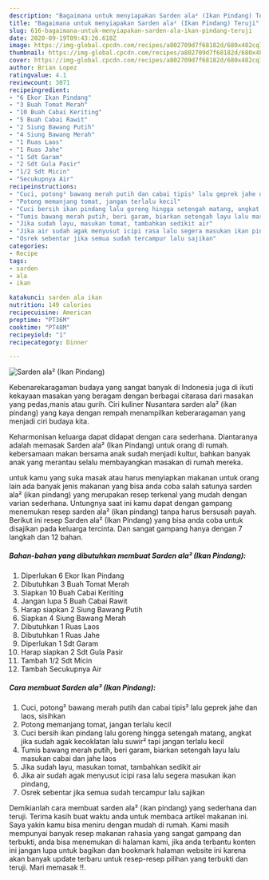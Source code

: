 ```yaml
---
description: "Bagaimana untuk menyiapakan Sarden ala² (Ikan Pindang) Teruji"
title: "Bagaimana untuk menyiapakan Sarden ala² (Ikan Pindang) Teruji"
slug: 616-bagaimana-untuk-menyiapakan-sarden-ala-ikan-pindang-teruji
date: 2020-09-19T09:43:26.618Z
image: https://img-global.cpcdn.com/recipes/a802709d7f68182d/680x482cq70/sarden-ala-ikan-pindang-foto-resep-utama.jpg
thumbnail: https://img-global.cpcdn.com/recipes/a802709d7f68182d/680x482cq70/sarden-ala-ikan-pindang-foto-resep-utama.jpg
cover: https://img-global.cpcdn.com/recipes/a802709d7f68182d/680x482cq70/sarden-ala-ikan-pindang-foto-resep-utama.jpg
author: Brian Lopez
ratingvalue: 4.1
reviewcount: 3071
recipeingredient:
- "6 Ekor Ikan Pindang"
- "3 Buah Tomat Merah"
- "10 Buah Cabai Keriting"
- "5 Buah Cabai Rawit"
- "2 Siung Bawang Putih"
- "4 Siung Bawang Merah"
- "1 Ruas Laos"
- "1 Ruas Jahe"
- "1 Sdt Garam"
- "2 Sdt Gula Pasir"
- "1/2 Sdt Micin"
- "Secukupnya Air"
recipeinstructions:
- "Cuci, potong² bawang merah putih dan cabai tipis² lalu geprek jahe dan laos, sisihkan"
- "Potong memanjang tomat, jangan terlalu kecil"
- "Cuci bersih ikan pindang lalu goreng hingga setengah matang, angkat jika sudah agak kecoklatan lalu suwir² tapi jangan terlalu kecil"
- "Tumis bawang merah putih, beri garam, biarkan setengah layu lalu masukan cabai dan jahe laos"
- "Jika sudah layu, masukan tomat, tambahkan sedikit air"
- "Jika air sudah agak menyusut icipi rasa lalu segera masukan ikan pindang,"
- "Osrek sebentar jika semua sudah tercampur lalu sajikan"
categories:
- Recipe
tags:
- sarden
- ala
- ikan

katakunci: sarden ala ikan 
nutrition: 149 calories
recipecuisine: American
preptime: "PT36M"
cooktime: "PT48M"
recipeyield: "1"
recipecategory: Dinner

---
```



![Sarden ala² (Ikan Pindang)](https://img-global.cpcdn.com/recipes/a802709d7f68182d/680x482cq70/sarden-ala-ikan-pindang-foto-resep-utama.jpg)

Kebenarekaragaman budaya yang sangat banyak di Indonesia juga di ikuti kekayaan masakan yang beragam dengan berbagai citarasa dari masakan yang pedas,manis atau gurih. Ciri kuliner Nusantara sarden ala² (ikan pindang) yang kaya dengan rempah menampilkan keberaragaman yang menjadi ciri budaya kita.




Keharmonisan keluarga dapat didapat dengan cara sederhana. Diantaranya adalah memasak Sarden ala² (Ikan Pindang) untuk orang di rumah. kebersamaan makan bersama anak sudah menjadi kultur, bahkan banyak anak yang merantau selalu membayangkan masakan di rumah mereka.

untuk kamu yang suka masak atau harus menyiapkan makanan untuk orang lain ada banyak jenis makanan yang bisa anda coba salah satunya sarden ala² (ikan pindang) yang merupakan resep terkenal yang mudah dengan varian sederhana. Untungnya saat ini kamu dapat dengan gampang menemukan resep sarden ala² (ikan pindang) tanpa harus bersusah payah.
Berikut ini resep Sarden ala² (Ikan Pindang) yang bisa anda coba untuk disajikan pada keluarga tercinta. Dan sangat gampang hanya dengan 7 langkah dan 12 bahan.


<!--inarticleads1-->

##### Bahan-bahan yang dibutuhkan membuat Sarden ala² (Ikan Pindang):

1. Diperlukan 6 Ekor Ikan Pindang
1. Dibutuhkan 3 Buah Tomat Merah
1. Siapkan 10 Buah Cabai Keriting
1. Jangan lupa 5 Buah Cabai Rawit
1. Harap siapkan 2 Siung Bawang Putih
1. Siapkan 4 Siung Bawang Merah
1. Dibutuhkan 1 Ruas Laos
1. Dibutuhkan 1 Ruas Jahe
1. Diperlukan 1 Sdt Garam
1. Harap siapkan 2 Sdt Gula Pasir
1. Tambah 1/2 Sdt Micin
1. Tambah Secukupnya Air




<!--inarticleads2-->

##### Cara membuat  Sarden ala² (Ikan Pindang):

1. Cuci, potong² bawang merah putih dan cabai tipis² lalu geprek jahe dan laos, sisihkan
1. Potong memanjang tomat, jangan terlalu kecil
1. Cuci bersih ikan pindang lalu goreng hingga setengah matang, angkat jika sudah agak kecoklatan lalu suwir² tapi jangan terlalu kecil
1. Tumis bawang merah putih, beri garam, biarkan setengah layu lalu masukan cabai dan jahe laos
1. Jika sudah layu, masukan tomat, tambahkan sedikit air
1. Jika air sudah agak menyusut icipi rasa lalu segera masukan ikan pindang,
1. Osrek sebentar jika semua sudah tercampur lalu sajikan




Demikianlah cara membuat sarden ala² (ikan pindang) yang sederhana dan teruji. Terima kasih buat waktu anda untuk membaca artikel makanan ini. Saya yakin kamu bisa meniru dengan mudah di rumah. Kami masih mempunyai banyak resep makanan rahasia yang sangat gampang dan terbukti, anda bisa menemukan di halaman kami, jika anda terbantu konten ini jangan lupa untuk bagikan dan bookmark halaman website ini karena akan banyak update terbaru untuk resep-resep pilihan yang terbukti dan teruji. Mari memasak !!. 
